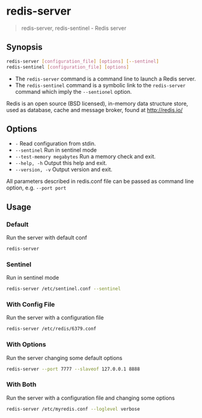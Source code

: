 # redis-server

> redis-server, redis-sentinel - Redis server

## Synopsis

```bash
redis-server [configuration_file] [options] [--sentinel]
redis-sentinel [configuration_file] [options]
```

- The `redis-server` command is a command line to launch a Redis server.
- The `redis-sentinel` command is a symbolic link to the `redis-server` command which imply the `--sentionel` option.

Redis is an open source (BSD licensed), in-memory data structure store, used as database, cache and message broker, found at http://redis.io/

## Options

- `-` Read configuration from stdin.
- `--sentinel` Run in sentinel mode
- `--test-memory megabytes` Run a memory check and exit.
- `--help, -h` Output this help and exit.
- `--version, -v` Output version and exit.

All parameters described in redis.conf file can be passed as command line option, e.g. `--port port`

## Usage

### Default

Run the server with default conf

```bash
redis-server
```

### Sentinel

Run in sentinel mode

```bash
redis-server /etc/sentinel.conf --sentinel
```

### With Config File

Run the server with a configuration file

```bash
redis-server /etc/redis/6379.conf
```

### With Options

Run the server changing some default options

```bash
redis-server --port 7777 --slaveof 127.0.0.1 8888
```

### With Both

Run the server with a configuration file and changing some options

```bash
redis-server /etc/myredis.conf --loglevel verbose
```
